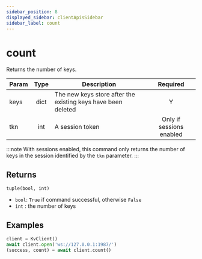 ```yaml
---
sidebar_position: 8
displayed_sidebar: clientApisSidebar
sidebar_label: count
---
```


# count
Returns the number of keys. 

|Param|Type|Description|Required|
|--|:-:|--|:-:|
|keys|dict|The new keys store after the existing keys have been deleted|Y|
|tkn|int|A session token|Only if sessions enabled|


:::note
With sessions enabled, this command only returns the number of keys in the session identified by the `tkn` parameter.
:::


## Returns

`tuple(bool, int)`
- `bool`: `True` if command successful, otherwise `False`
- `int` : the number of keys


## Examples


```py
client = KvClient()
await client.open('ws://127.0.0.1:1987/')
(success, count) = await client.count()
```
